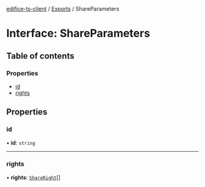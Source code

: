 [edifice-ts-client](../README.md) / [Exports](../modules.md) / ShareParameters

# Interface: ShareParameters

## Table of contents

### Properties

- [id](ShareParameters.md#id)
- [rights](ShareParameters.md#rights)

## Properties

### id

• **id**: `string`

___

### rights

• **rights**: [`ShareRight`](ShareRight.md)[]
